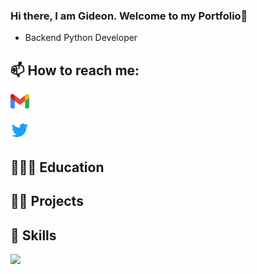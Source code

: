 ### Hi there, I am Gideon. Welcome to my Portfolio👋

- Backend Python Developer 
<!--
**Gideonmm1/Gideonmm1** is a ✨ _special_ ✨ repository because its `README.md` (this file) appears on your GitHub profile.

Here are some ideas to get you started:

- 🔭 I’m currently working on ...
- 🌱 I’m currently learning ...
- 👯 I’m looking to collaborate on ...
- 🤔 I’m looking for help with ...
- 💬 Ask me about ...
- 📫 How to reach me: ...
- 😄 Pronouns: ...
- ⚡ Fun fact: ...
-->

## 📫 How to reach me:
<div>
    <a href='mailto: gideonmm1@gmail.com'>
        <img src='/images/gmail.png' alt="Email" width="30px" height="height">
    </a>
</div>
<br>
<div>
    <a href='https://twitter.com/GideonCodes'>
        <img src='/images/twitter.png' alt= "Twitter" width="30px" height="height">
    </a>
</div>


## 👩🏽‍💻 Education


## ✍🏾 Projects

## 📝 Skills
<img src='https://github-readme-stats.vercel.app/api/top-langs/?username=gideonmm1&theme=white-blue'>